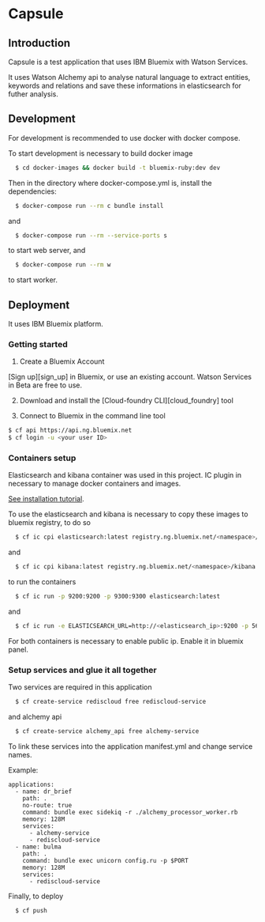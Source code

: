 # Capsule

## Introduction

Capsule is a test application that uses IBM Bluemix with Watson Services.

It uses Watson Alchemy api to analyse natural language to extract entities, keywords and relations and save these informations in elasticsearch for futher analysis.

## Development

For development is recommended to use docker with docker compose.

To start development is necessary to build docker image

```bash
  $ cd docker-images && docker build -t bluemix-ruby:dev dev
```

Then in the directory where docker-compose.yml is, install the dependencies:

```bash
  $ docker-compose run --rm c bundle install
```

and

```bash
  $ docker-compose run --rm --service-ports s
```

to start web server, and

```bash
  $ docker-compose run --rm w
```

to start worker.

## Deployment

It uses IBM Bluemix platform.

### Getting started

1. Create a Bluemix Account

  [Sign up][sign_up] in Bluemix, or use an existing account. Watson Services in Beta are free to use.

2. Download and install the [Cloud-foundry CLI][cloud_foundry] tool

3. Connect to Bluemix in the command line tool

  ```bash
  $ cf api https://api.ng.bluemix.net
  $ cf login -u <your user ID>
  ```

### Containers setup

Elasticsearch and kibana container was used in this project. IC plugin in necessary to manage docker containers and images.

[See installation tutorial](https://console.ng.bluemix.net/docs/containers/container_cli_cfic.html).

To use the elasticsearch and kibana is necessary to copy these images to bluemix registry, to do so

```bash
  $ cf ic cpi elasticsearch:latest registry.ng.bluemix.net/<namespace>/elasticsearch:latest
```

and

```bash
  $ cf ic cpi kibana:latest registry.ng.bluemix.net/<namespace>/kibana:latest
```

to run the containers

```bash
  $ cf ic run -p 9200:9200 -p 9300:9300 elasticsearch:latest
```

and

```bash
  $ cf ic run -e ELASTICSEARCH_URL=http://<elasticsearch_ip>:9200 -p 5601:5601 kibana:latest
```

For both containers is necessary to enable public ip. Enable it in bluemix panel.

### Setup services and glue it all together

Two services are required in this application

```bash
  $ cf create-service rediscloud free rediscloud-service
```

and alchemy api

```bash
  $ cf create-service alchemy_api free alchemy-service
```

To link these services into the application manifest.yml and change service names.

Example:

```
applications:
  - name: dr_brief
    path: .
    no-route: true
    command: bundle exec sidekiq -r ./alchemy_processor_worker.rb
    memory: 128M
    services:
      - alchemy-service
      - rediscloud-service
  - name: bulma
    path: .
    command: bundle exec unicorn config.ru -p $PORT
    memory: 128M
    services:
      - rediscloud-service
```

Finally, to deploy

```
  $ cf push
```
